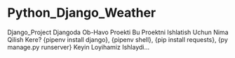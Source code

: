 # Python_Django_Weather
Django_Project
Djangoda Ob-Havo Proekti
Bu Proektni Ishlatish Uchun Nima Qilish Kere?
{pipenv install django},
{pipenv shell},
{pip install requests},
{py manage.py runserver}
Keyin Loyihamiz Ishlaydi...
